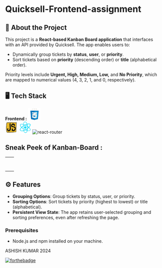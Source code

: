# Quicksell-Frontend-assignment

## 📌 About the Project
This project is a **React-based Kanban Board application** that interfaces with an API provided by Quicksell. The app enables users to:
- Dynamically group tickets by **status**, **user**, or **priority**.
- Sort tickets based on **priority** (descending order) or **title** (alphabetical order).
  
Priority levels include **Urgent, High, Medium, Low,** and **No Priority**, which are mapped to numerical values (4, 3, 2, 1, and 0, respectively).

## 🖥️ Tech Stack
**Frontend :**
<code><img height="40" src="https://raw.githubusercontent.com/AnmolVerma404/AnmolVerma404/main/gif/css.webp" alt="css"></code>
<code> <img src="https://raw.githubusercontent.com/AnmolVerma404/AnmolVerma404/main/gif/js.webp" height="40" alt="js"></code>
<code><img height="40" src="https://raw.githubusercontent.com/AnmolVerma404/AnmolVerma404/main/gif/react.webp" alt="react"></code>
![react-router](https://img.shields.io/badge/React_Router-CA4245?style=for-the-badge&logo=react-router&logoColor=white)&nbsp;


## Sneak Peek of  Kanban-Board :

<table>
  <tr>
    <td><img src="https://github.com/vishal1patidar/Quicksell-Frontend-assignment/assets/79128256/6119f174-c748-40c7-98a9-0b80c5573151" alt="" /></td>
    <td><img src="https://github.com/vishal1patidar/Quicksell-Frontend-assignment/assets/79128256/870bb1a3-33b7-443b-add5-dcc1fc81a4c6" alt="" /></td>
  </tr>
  <tr>
    <td><img src="https://github.com/vishal1patidar/Quicksell-Frontend-assignment/assets/79128256/ae532c31-ceb8-4414-aae2-735c2b4c40d1" alt="" /></td>
    <td><img src="https://github.com/vishal1patidar/Quicksell-Frontend-assignment/assets/79128256/bf8202a8-6633-49b2-8e26-19f0db1e17ce" alt="" /></td>
  </tr>
</table>


## ⚙️ Features
- **Grouping Options**: Group tickets by status, user, or priority.
- **Sorting Options**: Sort tickets by priority (highest to lowest) or title (alphabetical).
- **Persistent View State**: The app retains user-selected grouping and sorting preferences, even after refreshing the page.

### Prerequisites
- Node.js and npm installed on your machine.


ASHISH KUMAR   2024

[![forthebadge](https://forthebadge.com/images/badges/built-with-love.svg)](https://forthebadge.com)




